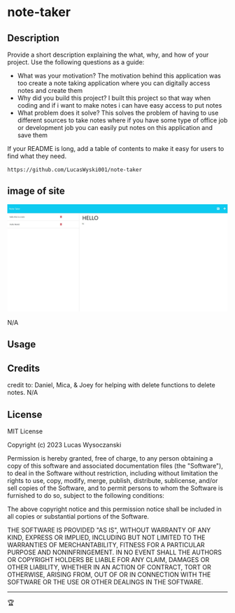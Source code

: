 # note-taker

## Description

Provide a short description explaining the what, why, and how of your project. Use the following questions as a guide:

- What was your motivation? The motivation behind this application was too create a note taking application where you can digitally access notes and create them
- Why did you build this project? I built this project so that way when coding and if i want to make notes i can have easy access to put notes
- What problem does it solve? This solves the problem of having to use different sources to take notes where if you have some type of office job or development job you can easily put notes on   this application and save them


If your README is long, add a table of contents to make it easy for users to find what they need.

    https://github.com/LucasWyski001/note-taker

 ## image of site
 ![Alt text](note-taker.jpg)


N/A

## Usage


## Credits
credit to: Daniel, Mica, & Joey for helping with delete functions to delete notes.
N/A

## License

MIT License

Copyright (c) 2023 Lucas Wysoczanski

Permission is hereby granted, free of charge, to any person obtaining a copy
of this software and associated documentation files (the "Software"), to deal
in the Software without restriction, including without limitation the rights
to use, copy, modify, merge, publish, distribute, sublicense, and/or sell
copies of the Software, and to permit persons to whom the Software is
furnished to do so, subject to the following conditions:

The above copyright notice and this permission notice shall be included in all
copies or substantial portions of the Software.

THE SOFTWARE IS PROVIDED "AS IS", WITHOUT WARRANTY OF ANY KIND, EXPRESS OR
IMPLIED, INCLUDING BUT NOT LIMITED TO THE WARRANTIES OF MERCHANTABILITY,
FITNESS FOR A PARTICULAR PURPOSE AND NONINFRINGEMENT. IN NO EVENT SHALL THE
AUTHORS OR COPYRIGHT HOLDERS BE LIABLE FOR ANY CLAIM, DAMAGES OR OTHER
LIABILITY, WHETHER IN AN ACTION OF CONTRACT, TORT OR OTHERWISE, ARISING FROM,
OUT OF OR IN CONNECTION WITH THE SOFTWARE OR THE USE OR OTHER DEALINGS IN THE
SOFTWARE.

---

🏆